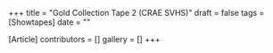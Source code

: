 +++
title = "Gold Collection Tape 2 (CRAE SVHS)"
draft = false
tags = [Showtapes]
date = ""

[Article]
contributors = []
gallery = []
+++